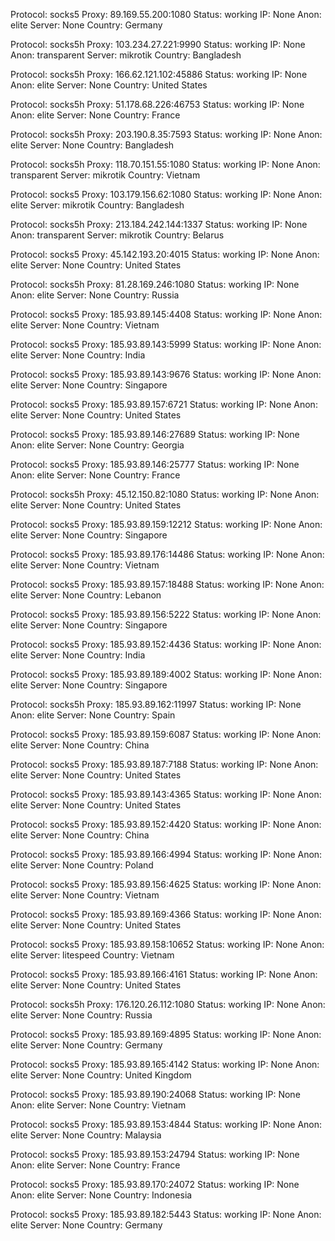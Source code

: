 Protocol: socks5
Proxy: 89.169.55.200:1080
Status: working
IP: None
Anon: elite
Server: None
Country: Germany

Protocol: socks5h
Proxy: 103.234.27.221:9990
Status: working
IP: None
Anon: transparent
Server: mikrotik
Country: Bangladesh

Protocol: socks5h
Proxy: 166.62.121.102:45886
Status: working
IP: None
Anon: elite
Server: None
Country: United States

Protocol: socks5h
Proxy: 51.178.68.226:46753
Status: working
IP: None
Anon: elite
Server: None
Country: France

Protocol: socks5h
Proxy: 203.190.8.35:7593
Status: working
IP: None
Anon: elite
Server: None
Country: Bangladesh

Protocol: socks5h
Proxy: 118.70.151.55:1080
Status: working
IP: None
Anon: transparent
Server: mikrotik
Country: Vietnam

Protocol: socks5
Proxy: 103.179.156.62:1080
Status: working
IP: None
Anon: elite
Server: mikrotik
Country: Bangladesh

Protocol: socks5h
Proxy: 213.184.242.144:1337
Status: working
IP: None
Anon: transparent
Server: mikrotik
Country: Belarus

Protocol: socks5
Proxy: 45.142.193.20:4015
Status: working
IP: None
Anon: elite
Server: None
Country: United States

Protocol: socks5h
Proxy: 81.28.169.246:1080
Status: working
IP: None
Anon: elite
Server: None
Country: Russia

Protocol: socks5
Proxy: 185.93.89.145:4408
Status: working
IP: None
Anon: elite
Server: None
Country: Vietnam

Protocol: socks5
Proxy: 185.93.89.143:5999
Status: working
IP: None
Anon: elite
Server: None
Country: India

Protocol: socks5
Proxy: 185.93.89.143:9676
Status: working
IP: None
Anon: elite
Server: None
Country: Singapore

Protocol: socks5
Proxy: 185.93.89.157:6721
Status: working
IP: None
Anon: elite
Server: None
Country: United States

Protocol: socks5
Proxy: 185.93.89.146:27689
Status: working
IP: None
Anon: elite
Server: None
Country: Georgia

Protocol: socks5
Proxy: 185.93.89.146:25777
Status: working
IP: None
Anon: elite
Server: None
Country: France

Protocol: socks5h
Proxy: 45.12.150.82:1080
Status: working
IP: None
Anon: elite
Server: None
Country: United States

Protocol: socks5
Proxy: 185.93.89.159:12212
Status: working
IP: None
Anon: elite
Server: None
Country: Singapore

Protocol: socks5
Proxy: 185.93.89.176:14486
Status: working
IP: None
Anon: elite
Server: None
Country: Vietnam

Protocol: socks5
Proxy: 185.93.89.157:18488
Status: working
IP: None
Anon: elite
Server: None
Country: Lebanon

Protocol: socks5
Proxy: 185.93.89.156:5222
Status: working
IP: None
Anon: elite
Server: None
Country: Singapore

Protocol: socks5
Proxy: 185.93.89.152:4436
Status: working
IP: None
Anon: elite
Server: None
Country: India

Protocol: socks5
Proxy: 185.93.89.189:4002
Status: working
IP: None
Anon: elite
Server: None
Country: Singapore

Protocol: socks5h
Proxy: 185.93.89.162:11997
Status: working
IP: None
Anon: elite
Server: None
Country: Spain

Protocol: socks5
Proxy: 185.93.89.159:6087
Status: working
IP: None
Anon: elite
Server: None
Country: China

Protocol: socks5
Proxy: 185.93.89.187:7188
Status: working
IP: None
Anon: elite
Server: None
Country: United States

Protocol: socks5
Proxy: 185.93.89.143:4365
Status: working
IP: None
Anon: elite
Server: None
Country: United States

Protocol: socks5
Proxy: 185.93.89.152:4420
Status: working
IP: None
Anon: elite
Server: None
Country: China

Protocol: socks5
Proxy: 185.93.89.166:4994
Status: working
IP: None
Anon: elite
Server: None
Country: Poland

Protocol: socks5
Proxy: 185.93.89.156:4625
Status: working
IP: None
Anon: elite
Server: None
Country: Vietnam

Protocol: socks5
Proxy: 185.93.89.169:4366
Status: working
IP: None
Anon: elite
Server: None
Country: United States

Protocol: socks5
Proxy: 185.93.89.158:10652
Status: working
IP: None
Anon: elite
Server: litespeed
Country: Vietnam

Protocol: socks5
Proxy: 185.93.89.166:4161
Status: working
IP: None
Anon: elite
Server: None
Country: United States

Protocol: socks5h
Proxy: 176.120.26.112:1080
Status: working
IP: None
Anon: elite
Server: None
Country: Russia

Protocol: socks5
Proxy: 185.93.89.169:4895
Status: working
IP: None
Anon: elite
Server: None
Country: Germany

Protocol: socks5
Proxy: 185.93.89.165:4142
Status: working
IP: None
Anon: elite
Server: None
Country: United Kingdom

Protocol: socks5
Proxy: 185.93.89.190:24068
Status: working
IP: None
Anon: elite
Server: None
Country: Vietnam

Protocol: socks5
Proxy: 185.93.89.153:4844
Status: working
IP: None
Anon: elite
Server: None
Country: Malaysia

Protocol: socks5
Proxy: 185.93.89.153:24794
Status: working
IP: None
Anon: elite
Server: None
Country: France

Protocol: socks5
Proxy: 185.93.89.170:24072
Status: working
IP: None
Anon: elite
Server: None
Country: Indonesia

Protocol: socks5
Proxy: 185.93.89.182:5443
Status: working
IP: None
Anon: elite
Server: None
Country: Germany

